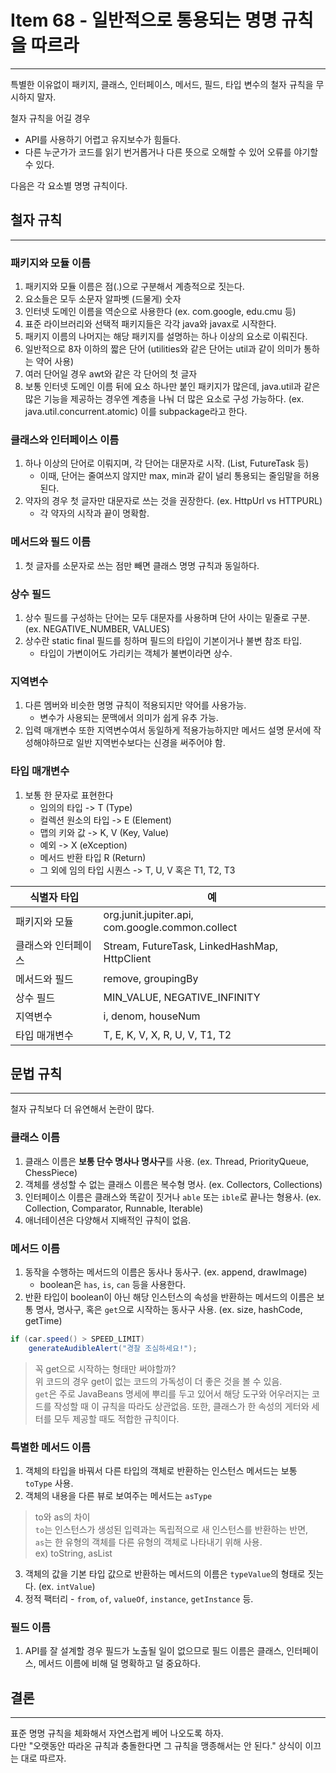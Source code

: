 # Item 68 - 일반적으로 통용되는 명명 규칙을 따르라

<hr>

특별한 이유없이 패키지, 클래스, 인터페이스, 메서드, 필드, 타입 변수의 철자 규칙을 무시하지 말자.

철자 규칙을 어길 경우

- API를 사용하기 어렵고 유지보수가 힘들다.
- 다른 누군가가 코드를 읽기 번거롭거나 다른 뜻으로 오해할 수 있어 오류를 야기할 수 있다.

다음은 각 요소별 명명 규칙이다.

## 철자 규칙

<hr>

### 패키지와 모듈 이름

1. 패키지와 모듈 이름은 점(.)으로 구분해서 계층적으로 짓는다.
2. 요소들은 모두 소문자 알파벳 (드물게) 숫자
3. 인터넷 도메인 이름을 역순으로 사용한다 (ex. com.google, edu.cmu 등)
4. 표준 라이브러리와 선택적 패키지들은 각각 java와 javax로 시작한다.
5. 패키지 이름의 나머지는 해당 패키지를 설명하는 하나 이상의 요소로 이뤄진다.
6. 일반적으로 8자 이하의 짧은 단어 (utilities와 같은 단어는 util과 같이 의미가 통하는 약어 사용)
7. 여러 단어일 경우 awt와 같은 각 단어의 첫 글자
8. 보통 인터넷 도메인 이름 뒤에 요소 하나만 붙인 패키지가 많은데, java.util과 같은 많은 기능을 제공하는 경우엔 계층을 나눠 더 많은 요소로 구성 가능하다. (ex. java.util.concurrent.atomic) 이를 subpackage라고 한다.

### 클래스와 인터페이스 이름

1. 하나 이상의 단어로 이뤄지며, 각 단어는 대문자로 시작. (List, FutureTask 등)
   - 이때, 단어는 줄여쓰지 않지만 max, min과 같이 널리 통용되는 줄임말을 허용된다. 
2. 약자의 경우 첫 글자만 대문자로 쓰는 것을 권장한다. (ex. HttpUrl vs HTTPURL)
   - 각 약자의 시작과 끝이 명확함.

### 메서드와 필드 이름

1. 첫 글자를 소문자로 쓰는 점만 빼면 클래스 명명 규칙과 동일하다.

### 상수 필드

1. 상수 필드를 구성하는 단어는 모두 대문자를 사용하며 단어 사이는 밑줄로 구분. (ex. NEGATIVE_NUMBER, VALUES)
2. 상수란 static final 필드를 칭하며 필드의 타입이 기본이거나 불변 참조 타입.
   - 타입이 가변이어도 가리키는 객체가 불변이라면 상수.

### 지역변수

1. 다른 멤버와 비슷한 명명 규칙이 적용되지만 약어를 사용가능.
    - 변수가 사용되는 문맥에서 의미가 쉽게 유추 가능.
2. 입력 매개변수 또한 지역변수여서 동일하게 적용가능하지만 메서드 설명 문서에 작성해야하므로 일반 지역번수보다는 신경을 써주어야 함.


### 타입 매개변수

1. 보통 한 문자로 표현한다
    - 임의의 타입 -> T (Type)
    - 컬렉션 원소의 타입 -> E (Element)
    - 맵의 키와 값 -> K, V (Key, Value)
    - 예외 -> X (eXception)
    - 메서드 반환 타입 R (Return)
    - 그 외에 임의 타입 시퀀스 -> T, U, V 혹은 T1, T2, T3

|식별자 타입|예|
|------|---|
|패키지와 모듈|org.junit.jupiter.api, com.google.common.collect|
|클래스와 인터페이스|Stream, FutureTask, LinkedHashMap, HttpClient|
|메서드와 필드|remove, groupingBy|
|상수 필드|MIN_VALUE, NEGATIVE_INFINITY|
|지역변수|i, denom, houseNum|
|타입 매개변수|T, E, K, V, X, R, U, V, T1, T2|

## 문법 규칙

<hr>

철자 규칙보다 더 유연해서 논란이 많다.

### 클래스 이름
1. 클래스 이름은 **보통 단수 명사나 명사구**를 사용. (ex. Thread, PriorityQueue, ChessPiece)
2. 객체를 생성할 수 없는 클래스 이름은 복수형 명사. (ex. Collectors, Collections)
3. 인터페이스 이름은 클래스와 똑같이 짓거나 `able` 또는 `ible`로 끝나는 형용사. (ex. Collection, Comparator, Runnable, Iterable)
4. 애너테이션은 다양해서 지배적인 규칙이 없음.

### 메서드 이름

1. 동작을 수행하는 메서드의 이름은 동사나 동사구. (ex. append, drawImage)
    - boolean은 `has`, `is`, `can` 등을 사용한다.
2. 반환 타입이 boolean이 아닌 해당 인스턴스의 속성을 반환하는 메서드의 이름은 보통 명사, 명사구, 혹은 `get`으로 시작하는 동사구 사용. (ex. size, hashCode, getTime)

```java
if (car.speed() > SPEED_LIMIT) 
    generateAudibleAlert("경찰 조심하세요!");
```

> 꼭 get으로 시작하는 형태만 써야할까?  
> 위 코드의 경우 get이 없는 코드의 가독성이 더 좋은 것을 볼 수 있음.  
> `get`은 주로 JavaBeans 명세에 뿌리를 두고 있어서 해당 도구와 어우러지는 코드를 작성할 때 이 규칙을 따라도 상관없음. 
> 또한, 클래스가 한 속성의 게터와 세터를 모두 제공할 때도 적합한 규칙이다.


### 특별한 메서드 이름

1. 객체의 타입을 바꿔서 다른 타입의 객체로 반환하는 인스턴스 메서드는 보통 `toType` 사용.
2. 객체의 내용을 다른 뷰로 보여주는 메서드는 `asType`
> to와 as의 차이  
> `to`는 인스턴스가 생성된 입력과는 독립적으로 새 인스턴스를 반환하는 반면,  
> `as`는 한 유형의 객체를 다른 유형의 객체로 나타내기 위해 사용.    
> ex) toString, asList
3. 객체의 값을 기본 타입 값으로 반환하는 메서드의 이름은 `typeValue`의 형태로 짓는다. (ex. `intValue`)
4. 정적 팩터리 - `from`, `of`, `valueOf`, `instance`, `getInstance` 등.

### 필드 이름

1. API를 잘 설계할 경우 필드가 노출될 일이 없으므로 필드 이름은 클래스, 인터페이스, 메서드 이름에 비해 덜 명확하고 덜 중요하다.

## 결론

<hr>

표준 명명 규칙을 체화해서 자연스럽게 베어 나오도록 하자.  
다만 "오랫동안 따라온 규칙과 충돌한다면 그 규칙을 맹종해서는 안 된다." 상식이 이끄는 대로 따르자.



